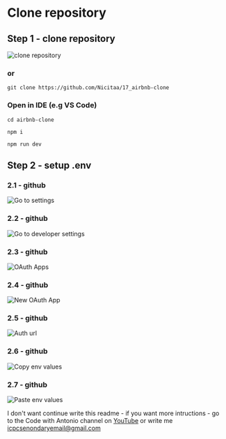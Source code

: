 # Clone repository

## Step 1 - clone repository

![clone repository](https://i.imgur.com/9KSgjaN.png)

### or

```
git clone https://github.com/Nicitaa/17_airbnb-clone
```

### Open in IDE (e.g VS Code)

```
cd airbnb-clone
```

```
npm i
```

```
npm run dev
```

## Step 2 - setup .env

### 2.1 - github
![Go to settings](https://i.imgur.com/vnG4aMh.png)
### 2.2 - github
![Go to developer settings](https://i.imgur.com/eodZM9p.png)
### 2.3 - github
![OAuth Apps](https://i.imgur.com/yjeGtKv.png)
### 2.4 - github
![New OAuth App](https://i.imgur.com/QXuo0kE.png)
### 2.5 - github
![Auth url](https://i.imgur.com/MKmuYnA.png)
### 2.6 - github
![Copy env values](https://i.imgur.com/SIkWyeE.png)
### 2.7 - github
![Paste env values](https://i.imgur.com/yoevhr7.png)

I don't want continue write this readme - if you want more intructions - go to the Code with Antonio channel
on [YouTube](https://www.youtube.com/@codewithantonio) or write me icpcsenondaryemail@gmail.com